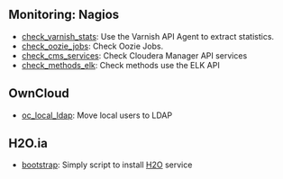 Monitoring: Nagios
------------------

* [check_varnish_stats](https://github.com/easysadmin/systems/tree/master/monitoring): Use the Varnish API Agent to extract statistics.
* [check_oozie_jobs](https://github.com/easysadmin/systems/tree/master/monitoring): Check Oozie Jobs.
* [check_cms_services](https://github.com/easysadmin/systems/tree/master/monitoring): Check Cloudera Manager API services
* [check_methods_elk](https://github.com/easysadmin/systems/tree/master/monitoring): Check methods use the ELK API


OwnCloud
--------
* [oc_local_ldap](https://github.com/easysadmin/systems/tree/master/owncloud): Move local users to LDAP

H2O.ia
------
* [bootstrap](https://github.com/easysadmin/systems/tree/master/h2o-setup): Simply script to install [H2O](https://www.h2o.ai) service
